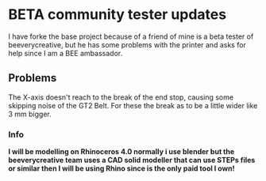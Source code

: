 # BETA community tester updates 
I have forke the base project because of a friend of mine is a beta tester of beeverycreative, but he has some problems with the printer and asks for help since I am a BEE ambassador.

## Problems
The X-axis doesn't reach to the break of the end stop, causing some skipping noise of the GT2 Belt. For these the break as to be a little wider like 3 mm bigger.


### Info

**I will be modelling on Rhinoceros 4.0  normally i use blender but the beeverycreative team uses a CAD solid modeller that can use STEPs files or similar then I will be using Rhino since is the only paid tool I own!**
